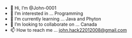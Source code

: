 - 👋 Hi, I’m @John-0001
- 👀 I’m interested in ... Programming
- 🌱 I’m currently learning ... Java and Phyton
- 💞️ I’m looking to collaborate on ... Canada  
- 📫 How to reach me ... john.hack22012008@gmail.com

<!---
John-0001/John-0001 is a ✨ special ✨ repository because its `README.md` (this file) appears on your GitHub profile.
You can click the Preview link to take a look at your changes.
--->
